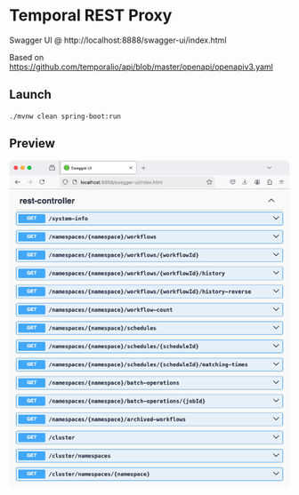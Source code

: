# Temporal REST Proxy

Swagger UI @ http://localhost:8888/swagger-ui/index.html

Based on https://github.com/temporalio/api/blob/master/openapi/openapiv3.yaml


## Launch

    ./mvnw clean spring-boot:run


## Preview

![screenshot](screenshot.png)